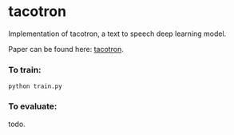 # tacotron

Implementation of tacotron, a text to speech deep learning model. 

Paper can be found here: [tacotron](https://arxiv.org/abs/1703.10135).

### To train:

```
python train.py
```


### To evaluate:
todo.
